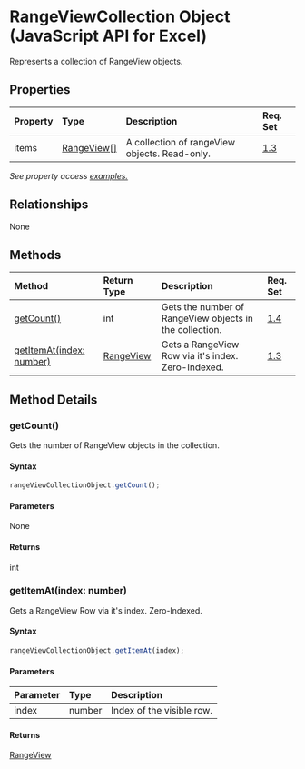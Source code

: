 # RangeViewCollection Object (JavaScript API for Excel)

Represents a collection of RangeView objects.

## Properties

| Property	   | Type	|Description| Req. Set|
|:---------------|:--------|:----------|:----|
|items|[RangeView[]](rangeview.md)|A collection of rangeView objects. Read-only.|[1.3](../requirement-sets/excel-api-requirement-sets.md)|

_See property access [examples.](#property-access-examples)_

## Relationships
None


## Methods

| Method		   | Return Type	|Description| Req. Set|
|:---------------|:--------|:----------|:----|
|[getCount()](#getcount)|int|Gets the number of RangeView objects in the collection.|[1.4](../requirement-sets/excel-api-requirement-sets.md)|
|[getItemAt(index: number)](#getitematindex-number)|[RangeView](rangeview.md)|Gets a RangeView Row via it's index. Zero-Indexed.|[1.3](../requirement-sets/excel-api-requirement-sets.md)|

## Method Details


### getCount()
Gets the number of RangeView objects in the collection.

#### Syntax
```js
rangeViewCollectionObject.getCount();
```

#### Parameters
None

#### Returns
int

### getItemAt(index: number)
Gets a RangeView Row via it's index. Zero-Indexed.

#### Syntax
```js
rangeViewCollectionObject.getItemAt(index);
```

#### Parameters
| Parameter	   | Type	|Description|
|:---------------|:--------|:----------|
|index|number|Index of the visible row.|

#### Returns
[RangeView](rangeview.md)
